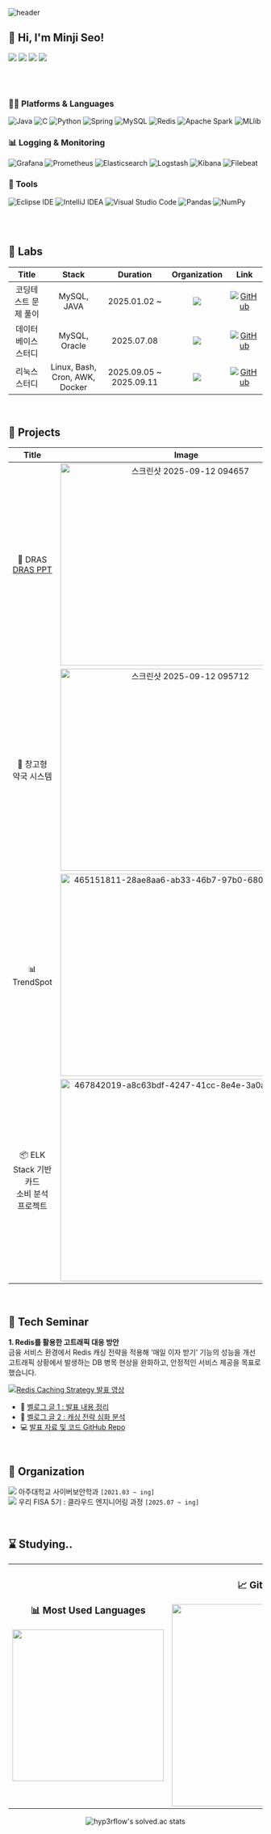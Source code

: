 
![header](https://capsule-render.vercel.app/api?type=venom&color=auto&text=Minji&animation=fadeIn&height=150&align=center)

## 👋 Hi, I'm Minji Seo!

<a href="https://github.com/menzzi" target="_blank"><img src="https://img.shields.io/badge/Github-181717?style=flat-square&logo=GitHub&logoColor=white"/></a> 
<a href="https://www.instagram.com/mindii_s/" target="_blank"><img src="https://img.shields.io/badge/instagram-E4405F?style=flat-square&logo=Instagram&logoColor=white"/></a>
<a href="https://blog.naver.com/minmin3927" target="_blank"><img src="https://img.shields.io/badge/naver.blog-03C75A?style=flat-square&logo=Naver&logoColor=white"/></a> 
<a href="https://velog.io/@menzzi" target="_blank"><img src="https://img.shields.io/badge/Velog-20C997?style=flat-square&logo=Velog&logoColor=white"/></a>
</a>  

<br><br>


### 🧑‍💻 Platforms & Languages
![Java](https://img.shields.io/badge/Java-007396?style=plastic&logo=Java&logoColor=white)
![C](https://img.shields.io/badge/C-A8B9CC?style=plastic&logo=C&logoColor=white)
![Python](https://img.shields.io/badge/Python-3776AB?style=plastic&logo=python&logoColor=white)
![Spring](https://img.shields.io/badge/Spring-6DB33F?style=plastic&logo=Spring&logoColor=white)
![MySQL](https://img.shields.io/badge/MySQL-4479A1?style=plastic&logo=MySQL&logoColor=white)
![Redis](https://img.shields.io/badge/Redis-Caching-red?style=plastic&logo=redis&logoColor=white)
![Apache Spark](https://img.shields.io/badge/Apache%20Spark-E25A1C?style=plastic&logo=apachespark&logoColor=white)
![MLlib](https://img.shields.io/badge/MLlib-FF9900?style=plastic&logo=MLlib&logoColor=white)


### 📊 Logging & Monitoring
![Grafana](https://img.shields.io/badge/Grafana-Monitoring-orange?style=plastic&logo=grafana&logoColor=white)
![Prometheus](https://img.shields.io/badge/Prometheus-Metrics-E6522C?style=plastic&logo=prometheus&logoColor=white)
![Elasticsearch](https://img.shields.io/badge/Elasticsearch-005571?style=plastic&logo=elasticsearch&logoColor=white)
![Logstash](https://img.shields.io/badge/Logstash-000000?style=plastic&logo=logstash&logoColor=white)
![Kibana](https://img.shields.io/badge/Kibana-E8478B?style=plastic&logo=kibana&logoColor=white)
![Filebeat](https://img.shields.io/badge/Filebeat-005571?style=plastic&logo=elastic&logoColor=white)

### 🔧 Tools
![Eclipse IDE](https://img.shields.io/badge/Eclipse%20IDE-2C2255?style=plastic&logo=Eclipse%20IDE&logoColor=white)
![IntelliJ IDEA](https://img.shields.io/badge/IntelliJ%20IDEA-000000?style=plastic&logo=intellijidea&logoColor=white)
![Visual Studio Code](https://img.shields.io/badge/Visual%20Studio%20Code-007ACC?style=plastic&logo=Visual%20Studio%20Code&logoColor=white)
![Pandas](https://img.shields.io/badge/Pandas-150458?style=plastic&logo=Pandas&logoColor=white)
![NumPy](https://img.shields.io/badge/Numpy-013243?style=plastic&logo=NumPy&logoColor=white)

<br><br>



## 🚀 Labs

|           Title           |     Stack     |   Duration   |     Organization     |     Link     |
|:-------------------------:|:-------------:|:------------:|:--------------------:|:------------:|
| 코딩테스트 문제 풀이      | MySQL, JAVA   | 2025.01.02 ~ | <img src="https://img.shields.io/badge/-Individual-B497BD" /> | [![GitHub](https://img.shields.io/badge/GitHub%20%7C%20codingtest--study-181717?logo=github&logoColor=white)](https://github.com/menzzi/java-sql-self-codingtest-study.git) |
| 데이터베이스 스터디       | MySQL, Oracle | 2025.07.08   | <img src="https://img.shields.io/badge/-우리%20FISA%205기-blue" /> | [![GitHub](https://img.shields.io/badge/GitHub%20%7C%20database--study-181717?logo=github&logoColor=white)](https://github.com/menzzi/mysql-oracle-fisa05-database-study.git) |
| 리눅스 스터디        | Linux, Bash, Cron, AWK, Docker | 2025.09.05 ~ 2025.09.11 | <img src="https://img.shields.io/badge/-우리%20FISA%205기-blue?style=plastic" /> | [![GitHub](https://img.shields.io/badge/GitHub%20%7C%20linux--study-181717?logo=github&logoColor=white)](https://github.com/menzzi/linux-fisa5-study.git) |


<br>

  
## 🚩 Projects

|           Title           | Image |   Description      |   Duration   |     Organization     |     Link   |
|:-------------------------:|:--------------------:|:-------------:|:------------:|:--------------------:|:------------:|
| 🤖 DRAS <br> [DRAS PPT](https://github.com/user-attachments/files/22287669/DRAS.pdf) |  <img width="500" height="400" alt="스크린샷 2025-09-12 094657" src="https://github.com/user-attachments/assets/9b9e84e8-13f2-4677-bbb3-8ce95f74deb7"/>  | 데이터 마이닝을 활용한 신입 개발자를 위한 맞춤 채용공고 추천 시스템 | 2024.11 ~ 2024.12 | <img src="https://img.shields.io/badge/-아주대학교-midnightblue"/> | [![GitHub](https://img.shields.io/badge/GitHub%20%7C%202024F--DM--TEAM1-181717?style=for-the-badge&logo=github&logoColor=white)](https://github.com/orgs/2024F-DM-TEAM1/repositories) |
| 💊 창고형 <br> 약국 시스템 | <img width="500" height="400" alt="스크린샷 2025-09-12 095712" src="https://github.com/user-attachments/assets/aca82f5e-db60-4f30-84e9-bbb32431404f" /> | 약국 재고 관리 시스템 <br> - bash 기반 미니 프로젝트 | 2025.07.04 ~ 2025.07.10 | <img src="https://img.shields.io/badge/-우리%20FISA%205기-blue" /> | [![GitHub](https://img.shields.io/badge/GitHub%20%7C%20pharmacy--system-181717?style=for-the-badge&logo=github&logoColor=white)](https://github.com/menzzi/java-fisa5-pharmacy-stock-project) |
| 📊 TrendSpot | <img width="500" height="400" alt="465151811-28ae8aa6-ab33-46b7-97b0-680146afc638" src="https://github.com/user-attachments/assets/01fa0c7b-81c3-488c-b971-0a4d735eb071" /> | 소상공인을 위한<br>스마트 창업 인사이트<br>플랫폼 | 2025.07.10 ~ 2025.07.14 | <img src="https://img.shields.io/badge/-우리%20FISA%205기-blue" /> | [![GitHub](https://img.shields.io/badge/GitHub%20%7C%20trendspot-181717?style=for-the-badge&logo=github&logoColor=white)](https://github.com/menzzi/mysql-fisa-trendspot-partition) |
| 📦 ELK Stack 기반 카드 <br> 소비 분석<br> 프로젝트 | <img width="500" height="400" alt="467842019-a8c63bdf-4247-41cc-8e4e-3a0a53c33d47" src="https://github.com/user-attachments/assets/de59e7cc-1a59-4a98-9845-f537b258a15c" /> | ElasticSearch, Logstash, Kibana, Filebeat <br>실습을 중심으로 한 <br>데이터 분석 및 디지털 금융 컨설팅 | 2025.07.17 ~ 2025.07.18 | <img src="https://img.shields.io/badge/-우리%20FISA%205기-blue" /> | [![GitHub](https://img.shields.io/badge/GitHub%20%7C%20data--analysis-181717?style=for-the-badge&logo=github&logoColor=white)](https://github.com/menzzi/elk-woori-data-consume-analysis-project) |

<br>

## 📢 Tech Seminar
**1. Redis를 활용한 고트래픽 대응 방안**  
금융 서비스 환경에서 Redis 캐싱 전략을 적용해 ‘매일 이자 받기’ 기능의 성능을 개선
고트래픽 상황에서 발생하는 DB 병목 현상을 완화하고, 안정적인 서비스 제공을 목표로 했습니다.

[![Redis Caching Strategy 발표 영상](https://img.youtube.com/vi/mDGNjxhtFtU/0.jpg)](https://www.youtube.com/watch?v=mDGNjxhtFtU)

- 📄 [벨로그 글 1 : 발표 내용 정리](https://velog.io/@menzzi/%EC%9A%B0%EB%A6%AC-FIS-%EC%95%84%EC%B9%B4%EB%8D%B0%EB%AF%B8-5%EA%B8%B0-1%EC%B0%A8-%EA%B8%B0%EC%88%A0%EC%84%B8%EB%AF%B8%EB%82%98-1)
- 📄 [벨로그 글 2 : 캐싱 전략 심화 분석](https://velog.io/@menzzi/%EC%9A%B0%EB%A6%AC-FIS-%EC%95%84%EC%B9%B4%EB%8D%B0%EB%AF%B8-5%EA%B8%B0-1%EC%B0%A8-%EA%B8%B0%EC%88%A0%EC%84%B8%EB%AF%B8%EB%82%98-2)
- 💻 [발표 자료 및 코드 GitHub Repo](https://github.com/FISA-TechSeminar)

<br>

## 🌱 Organization
<img src="https://img.shields.io/badge/-아주대학교-midnightblue" /> 아주대학교 사이버보안학과 `[2021.03 ~ ing]`  
<img src="https://img.shields.io/badge/-우리%20FISA%205기-blue" /> 우리 FISA 5기 : 클라우드 엔지니어링 과정 `[2025.07 ~ ing]`

<br>

  
## ⌛ Studying..
<div align="center">

<table>
  <tr>
    <td align="center">
      <h3>📊 Most Used Languages</h3>
      <a href="https://github.com/anuraghazra/github-readme-stats">
        <img src="https://github-readme-stats.vercel.app/api/top-langs/?username=menzzi&layout=donut&show_icons=true&theme=default&hide_border=true&bg_color=ffffff&icon_color=C6538C&text_color=333333&title_color=DA5B0B&count_private=true&exclude_repo=Face-Transfer-Application" width="300" />
      </a>
    </td>
    <td align="center">
      <h3>📈 GitHub Stats</h3>
      <a href="https://github.com/anuraghazra/github-readme-stats">
        <img src="https://github-readme-stats.vercel.app/api?username=menzzi&show_icons=true&theme=default&hide_border=true&bg_color=ffffff&icon_color=C6538C&text_color=333333&title_color=DA5B0B&count_private=true" width="400" />
      </a>
    </td>
  </tr>
</table>

</div>

<div align="center">
  <img src="https://github-readme-solvedac.hyp3rflow.vercel.app/api/?handle=minmin3927" alt="hyp3rflow's solved.ac stats" />
</div>

